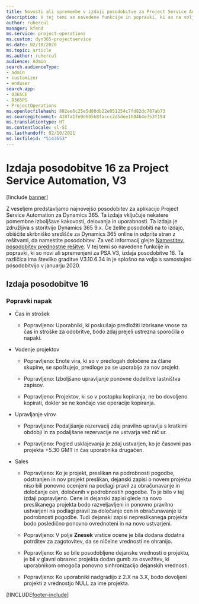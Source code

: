 ```yaml
---
title: Novosti ali spremembe v izdaji posodobitve za Project Service Automation 16, V3
description: V tej temi so navedene funkcije in popravki, ki so na voljo za Project Service Automation V3, izdaja posodobitve 16.
author: ruhercul
manager: kfend
ms.service: project-operations
ms.custom: dyn365-projectservice
ms.date: 02/18/2020
ms.topic: article
ms.author: ruhercul
audience: Admin
search.audienceType:
- admin
- customizer
- enduser
search.app:
- D365CE
- D365PS
- ProjectOperations
ms.openlocfilehash: 882ee6c25e5d88db22e051254c7fd82dc787ab73
ms.sourcegitcommit: 418fa1fe9d605b8faccc2d5dee1b04b4e753f194
ms.translationtype: HT
ms.contentlocale: sl-SI
ms.lasthandoff: 02/10/2021
ms.locfileid: "5143653"
---
```

# <a name="project-service-automation-update-release-16-v3"></a>Izdaja posodobitve 16 za Project Service Automation, V3

[!include [banner](../includes/psa-now-project-operations.md)]

Z veseljem predstavljamo najnovejšo posodobitev za aplikacijo Project Service Automation za Dynamics 365. Ta izdaja vključuje nekatere pomembne izboljšave kakovosti, delovanja in uporabnosti.  Ta izdaja je združljiva s storitvijo Dynamics 365 9.x. Če želite posodobiti na to izdajo, obiščite skrbniško središče za Dynamics 365 online in odprite stran z rešitvami, da namestite posodobitev. Za več informacij glejte [Namestitev, posodobitev prednostne rešitve](https://docs.microsoft.com/dynamics365/project-service/upgrade-psa-home-page).
V tej temi so navedene funkcije in popravki, ki so novi ali spremenjeni za PSA V3, izdaja posodobitve 16. Ta različica ima številko graditve V3.10.6.34 in je splošno na voljo s samostojno posodobitvijo v januarju 2020.


## <a name="update-release-16"></a>Izdaja posodobitve 16

### <a name="bug-fixes"></a>Popravki napak

-   Čas in strošek

    -   Popravljeno: Uporabniki, ki poskušajo predložiti izbrisane vnose za čas in stroške za odobritve, bodo zdaj prejeli ustrezna sporočila o napaki.

-   Vodenje projektov

    -   Popravljeno: Enote vira, ki so v predlogah določene za člane skupine, se spoštujejo, predloge pa se uporabijo za nov projekt.

    -   Popravljeno: Izboljšano upravljanje ponovne dodelitve lastništva zapisov.

    -   Popravljeno: Projektov, ki so v postopku kopiranja, ne bo dovoljeno kopirati, dokler se ne končajo vse operacije kopiranja.

-   Upravljanje virov

    -   Popravljeno: Podaljšanje rezervacij zdaj pravilno upravlja s kratkimi obdobji in za podaljšane rezervacije ne ustvarja več nič ur.

    -   Popravljeno: Pogled usklajevanja je zdaj ustvarjen, ko je časovni pas projekta +5.30 GMT in čas uporabnika drugačen.

-   Sales

    -   Popravljeno: Ko je projekt, preslikan na podrobnosti pogodbe, odstranjen in nov projekt preslikan, dejanski zapisi o novem projektu niso bili ponovno ocenjeni na podlagi pravil za obračunavanje in določanje cen, določenih v podrobnostih pogodbe. To je bilo v tej izdaji popravljeno. Cene in dejanski zapisi glede na novo preslikanega projekta bodo razveljavljeni in ponovno pravilno ustvarjeni na podlagi pravil za določanje cen in obračunavanje iz podrobnosti pogodbe. Tudi dejanski zapisi nepreslikanega projekta bodo posledično ponovno ovrednoteni in na novo ustvarjeni.

    -   Popravljeno: V polje **Znesek** vrstice ocene je bila dodana dodatna potrditev za zagotovitev, da se ničelne vrednosti ne ohranijo.

    -   Popravljeno: Ko so bile posodobljene dejanske vrednosti o projektu, je bil v glavni obrazec projekta dodan gumb za osvežitev, ki uporabnikom omogoča ponovno sinhronizacijo dejanskih vrednosti.

    -   Popravljeno: Ko uporabniki nadgradijo z 2.X na 3.X, bodo dovoljeni projekti z vrednostjo NULL za ime projekta.



[!INCLUDE[footer-include](../includes/footer-banner.md)]